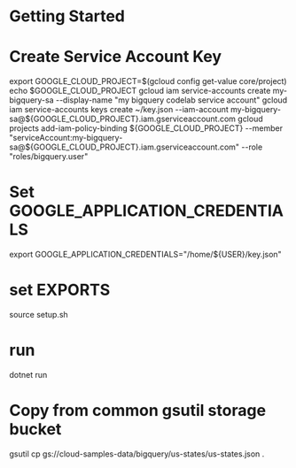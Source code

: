 # Getting Started

# Create Service Account Key
export GOOGLE_CLOUD_PROJECT=$(gcloud config get-value core/project)
echo $GOOGLE_CLOUD_PROJECT
gcloud iam service-accounts create my-bigquery-sa --display-name "my bigquery codelab service account"
gcloud iam service-accounts keys create ~/key.json --iam-account  my-bigquery-sa@${GOOGLE_CLOUD_PROJECT}.iam.gserviceaccount.com
gcloud projects add-iam-policy-binding ${GOOGLE_CLOUD_PROJECT} --member "serviceAccount:my-bigquery-sa@${GOOGLE_CLOUD_PROJECT}.iam.gserviceaccount.com" --role "roles/bigquery.user"

# Set GOOGLE_APPLICATION_CREDENTIALS
export GOOGLE_APPLICATION_CREDENTIALS="/home/${USER}/key.json"

# set EXPORTS
source setup.sh

# run
dotnet run


# Copy from common gsutil storage bucket

gsutil cp gs://cloud-samples-data/bigquery/us-states/us-states.json .

